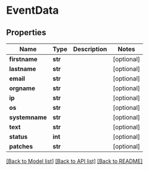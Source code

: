 # EventData

## Properties
Name | Type | Description | Notes
------------ | ------------- | ------------- | -------------
**firstname** | **str** |  | [optional] 
**lastname** | **str** |  | [optional] 
**email** | **str** |  | [optional] 
**orgname** | **str** |  | [optional] 
**ip** | **str** |  | [optional] 
**os** | **str** |  | [optional] 
**systemname** | **str** |  | [optional] 
**text** | **str** |  | [optional] 
**status** | **int** |  | [optional] 
**patches** | **str** |  | [optional] 

[[Back to Model list]](./README.md#documentation-for-models) [[Back to API list]](../README.md#documentation-for-api-endpoints) [[Back to README]](../README.md)

